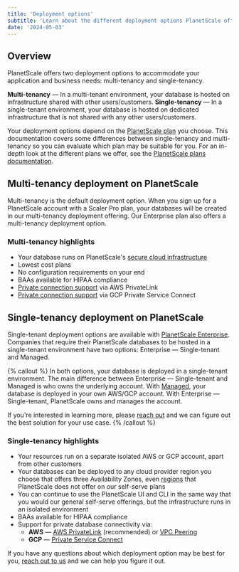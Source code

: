 ```yaml
---
title: 'Deployment options'
subtitle: 'Learn about the different deployment options PlanetScale offers.'
date: '2024-05-03'
---
```


## Overview

PlanetScale offers two deployment options to accommodate your application and business needs: multi-tenancy and single-tenancy.

**Multi-tenancy** — In a multi-tenant environment, your database is hosted on infrastructure shared with other users/customers.
**Single-tenancy** — In a single-tenant environment, your database is hosted on dedicated infrastructure that is not shared with any other users/customers.

Your deployment options depend on the [PlanetScale plan](/docs/concepts/planetscale-plans) you choose. This documentation covers some differences between single-tenancy and multi-tenancy so you can evaluate which plan may be suitable for you. For an in-depth look at the different plans we offer, see the [PlanetScale plans documentation](/docs/concepts/planetscale-plans).

## Multi-tenancy deployment on PlanetScale

Multi-tenancy is the default deployment option. When you sign up for a PlanetScale account with a Scaler Pro plan, your databases will be created in our multi-tenancy deployment offering. Our Enterprise plan also offers a multi-tenancy deployment option.

### Multi-tenancy highlights

- Your database runs on PlanetScale's [secure cloud infrastructure](/docs/concepts/security)
- Lowest cost plans
- No configuration requirements on your end
- BAAs available for HIPAA compliance
- [Private connection support](/docs/concepts/private-connections) via AWS PrivateLink
- [Private connection support](/docs/concepts/private-connections-gcp) via GCP Private Service Connect

## Single-tenancy deployment on PlanetScale

Single-tenant deployment options are available with [PlanetScale Enterprise](/docs/concepts/planetscale-plans#planetscale-enterprise-plan). Companies that require their PlanetScale databases to be hosted in a single-tenant environment have two options: Enterprise — Single-tenant and Managed.

{% callout %}
In both options, your database is deployed in a single-tenant environment. The main difference between Enterprise — Single-tenant and Managed is who owns the underlying account. With [Managed](/docs/enterprise/managed/overview), your database is deployed in your own AWS/GCP account. With Enterprise — Single-tenant, PlanetScale owns and manages the account.

If you're interested in learning more, please [reach out](/contact) and we can figure out the best solution for your use case.
{% /callout %}

### Single-tenancy highlights

- Your resources run on a separate isolated AWS or GCP account, apart from other customers
- Your databases can be deployed to any cloud provider region you choose that offers three Availability Zones, even [regions](/docs/concepts/regions) that PlanetScale does not offer on our self-serve plans
- You can continue to use the PlanetScale UI and CLI in the same way that you would our general self-serve offerings, but the infrastructure runs in an isolated environment
- BAAs available for HIPAA compliance
- Support for private database connectivity via:
  - **AWS** — [AWS PrivateLink](https://aws.amazon.com/privatelink/) (recommended) or [VPC Peering](https://docs.aws.amazon.com/vpc/latest/peering/what-is-vpc-peering.html)
  - **GCP** — [Private Service Connect](https://cloud.google.com/vpc/docs/private-access-options)

If you have any questions about which deployment option may be best for you, [reach out to us](/contact) and we can help you figure it out.
